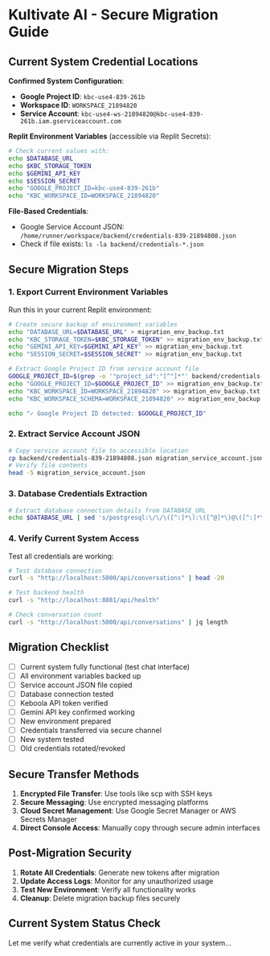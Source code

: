 # Kultivate AI - Secure Migration Guide

## Current System Credential Locations

**Confirmed System Configuration**:
- **Google Project ID**: `kbc-use4-839-261b`
- **Workspace ID**: `WORKSPACE_21894820`
- **Service Account**: `kbc-use4-ws-21894820@kbc-use4-839-261b.iam.gserviceaccount.com`

**Replit Environment Variables** (accessible via Replit Secrets):
```bash
# Check current values with:
echo $DATABASE_URL
echo $KBC_STORAGE_TOKEN  
echo $GEMINI_API_KEY
echo $SESSION_SECRET
echo "GOOGLE_PROJECT_ID=kbc-use4-839-261b"
echo "KBC_WORKSPACE_ID=WORKSPACE_21894820"
```

**File-Based Credentials**:
- Google Service Account JSON: `/home/runner/workspace/backend/credentials-839-21894808.json`
- Check if file exists: `ls -la backend/credentials-*.json`

## Secure Migration Steps

### 1. Export Current Environment Variables
Run this in your current Replit environment:
```bash
# Create secure backup of environment variables
echo "DATABASE_URL=$DATABASE_URL" > migration_env_backup.txt
echo "KBC_STORAGE_TOKEN=$KBC_STORAGE_TOKEN" >> migration_env_backup.txt
echo "GEMINI_API_KEY=$GEMINI_API_KEY" >> migration_env_backup.txt
echo "SESSION_SECRET=$SESSION_SECRET" >> migration_env_backup.txt

# Extract Google Project ID from service account file
GOOGLE_PROJECT_ID=$(grep -o '"project_id":"[^"]*"' backend/credentials-839-21894820.json | cut -d'"' -f4)
echo "GOOGLE_PROJECT_ID=$GOOGLE_PROJECT_ID" >> migration_env_backup.txt
echo "KBC_WORKSPACE_ID=WORKSPACE_21894820" >> migration_env_backup.txt
echo "KBC_WORKSPACE_SCHEMA=WORKSPACE_21894820" >> migration_env_backup.txt

echo "✓ Google Project ID detected: $GOOGLE_PROJECT_ID"
```

### 2. Extract Service Account JSON
```bash
# Copy service account file to accessible location
cp backend/credentials-839-21894808.json migration_service_account.json
# Verify file contents
head -5 migration_service_account.json
```

### 3. Database Credentials Extraction
```bash
# Extract database connection details from DATABASE_URL
echo $DATABASE_URL | sed 's/postgresql:\/\/\([^:]*\):\([^@]*\)@\([^:]*\):\([^\/]*\)\/\(.*\)/Host: \3\nPort: \4\nDatabase: \5\nUsername: \1\nPassword: \2/'
```

### 4. Verify Current System Access
Test all credentials are working:
```bash
# Test database connection
curl -s "http://localhost:5000/api/conversations" | head -20

# Test backend health
curl -s "http://localhost:8081/api/health" 

# Check conversation count
curl -s "http://localhost:5000/api/conversations" | jq length
```

## Migration Checklist

- [ ] Current system fully functional (test chat interface)
- [ ] All environment variables backed up
- [ ] Service account JSON file copied
- [ ] Database connection tested
- [ ] Keboola API token verified
- [ ] Gemini API key confirmed working
- [ ] New environment prepared
- [ ] Credentials transferred via secure channel
- [ ] New system tested
- [ ] Old credentials rotated/revoked

## Secure Transfer Methods

1. **Encrypted File Transfer**: Use tools like scp with SSH keys
2. **Secure Messaging**: Use encrypted messaging platforms  
3. **Cloud Secret Management**: Use Google Secret Manager or AWS Secrets Manager
4. **Direct Console Access**: Manually copy through secure admin interfaces

## Post-Migration Security

1. **Rotate All Credentials**: Generate new tokens after migration
2. **Update Access Logs**: Monitor for any unauthorized usage
3. **Test New Environment**: Verify all functionality works
4. **Cleanup**: Delete migration backup files securely

## Current System Status Check

Let me verify what credentials are currently active in your system...